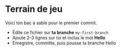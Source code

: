 # Terrain de jeu

Voici ton bac à sable pour le premier commit.

- Édite ce fichier sur **ta branche** `my-first-branch`
- Ajoute 2–3 lignes sur toi et inclus le mot **Hello**
- Enregistre, committe, puis pousse ta branche
Hello
